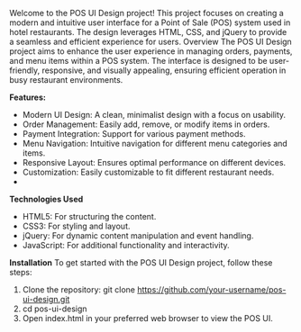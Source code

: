 Welcome to the POS UI Design project! 
This project focuses on creating a modern and intuitive user interface for a Point of Sale (POS) system used in hotel restaurants. 
The design leverages HTML, CSS, and jQuery to provide a seamless and efficient experience for users.
Overview
The POS UI Design project aims to enhance the user experience in managing orders, payments, and menu items within a POS system. The interface is designed to be user-friendly, responsive, and visually appealing, ensuring efficient operation in busy restaurant environments.

**Features:**
- Modern UI Design: A clean, minimalist design with a focus on usability.
- Order Management: Easily add, remove, or modify items in orders.
- Payment Integration: Support for various payment methods.
- Menu Navigation: Intuitive navigation for different menu categories and items.
- Responsive Layout: Ensures optimal performance on different devices.
- Customization: Easily customizable to fit different restaurant needs.
- 
**Technologies Used**
- HTML5: For structuring the content.
- CSS3: For styling and layout.
- jQuery: For dynamic content manipulation and event handling.
- JavaScript: For additional functionality and interactivity.

**Installation**
To get started with the POS UI Design project, follow these steps:
1. Clone the repository: git clone https://github.com/your-username/pos-ui-design.git
2. cd pos-ui-design
3. Open index.html in your preferred web browser to view the POS UI.
